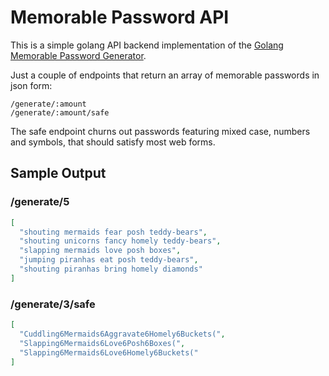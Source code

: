 # Memorable Password API

This is a simple golang API backend implementation of the [Golang Memorable Password Generator][].

Just a couple of endpoints that return an array of memorable passwords in json form:

```
/generate/:amount
/generate/:amount/safe
```

The safe endpoint churns out passwords featuring mixed case, numbers and symbols, that should satisfy most web forms.

## Sample Output

### /generate/5
```json
[
  "shouting mermaids fear posh teddy-bears",
  "shouting unicorns fancy homely teddy-bears",
  "slapping mermaids love posh boxes",
  "jumping piranhas eat posh teddy-bears",
  "shouting piranhas bring homely diamonds"
]
```

### /generate/3/safe
```json
[
  "Cuddling6Mermaids6Aggravate6Homely6Buckets(",
  "Slapping6Mermaids6Love6Posh6Boxes(",
  "Slapping6Mermaids6Love6Homely6Buckets("
]
```

[Golang Memorable Password Generator]: https://github.com/jmagrippis/password "I am told the creator is a rather dashing fellow."